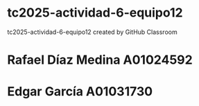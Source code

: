 # tc2025-actividad-6-equipo12
tc2025-actividad-6-equipo12 created by GitHub Classroom


# Rafael Díaz Medina  A01024592
# Edgar García A01031730
